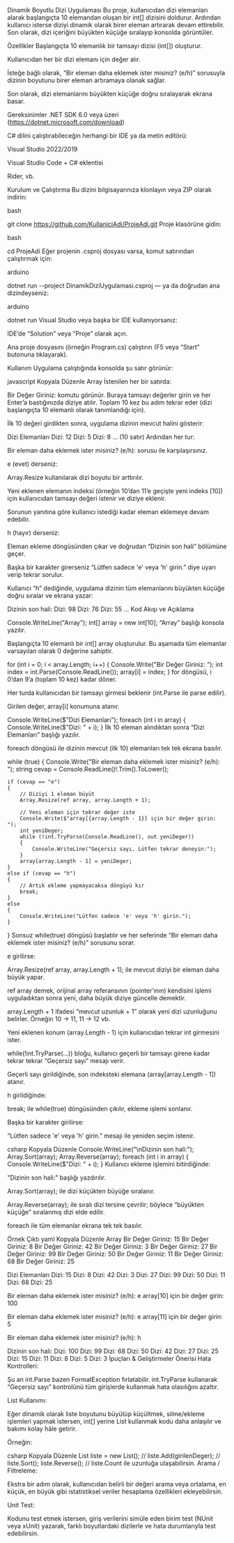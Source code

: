Dinamik Boyutlu Dizi Uygulaması
Bu proje, kullanıcıdan dizi elemanları alarak başlangıçta 10 elemandan oluşan bir int[] dizisini doldurur. Ardından kullanıcı isterse diziyi dinamik olarak birer eleman artırarak devam ettirebilir. Son olarak, dizi içeriğini büyükten küçüğe sıralayıp konsolda görüntüler.

Özellikler
Başlangıçta 10 elemanlık bir tamsayı dizisi (int[]) oluşturur.

Kullanıcıdan her bir dizi elemanı için değer alır.

İsteğe bağlı olarak, “Bir eleman daha eklemek ister misiniz? (e/h)” sorusuyla dizinin boyutunu birer eleman artıramaya olanak sağlar.

Son olarak, dizi elemanlarını büyükten küçüğe doğru sıralayarak ekrana basar.

Gereksinimler
.NET SDK 6.0 veya üzeri (https://dotnet.microsoft.com/download)

C# dilini çalıştırabileceğin herhangi bir IDE ya da metin editörü:

Visual Studio 2022/2019

Visual Studio Code + C# eklentisi

Rider, vb.

Kurulum ve Çalıştırma
Bu dizini bilgisayarınıza klonlayın veya ZIP olarak indirin:

bash

git clone https://github.com/KullaniciAdi/ProjeAdi.git
Proje klasörüne gidin:

bash

cd ProjeAdi
Eğer projenin .csproj dosyası varsa, komut satırından çalıştırmak için:

arduino

dotnet run --project DinamikDiziUygulamasi.csproj
— ya da doğrudan ana dizindeyseniz:

arduino

dotnet run
Visual Studio veya başka bir IDE kullanıyorsanız:

IDE’de “Solution” veya “Proje” olarak açın.

Ana proje dosyasını (örneğin Program.cs) çalıştırın (F5 veya “Start” butonuna tıklayarak).

Kullanım
Uygulama çalıştığında konsolda şu satır görünür:

javascript
Kopyala
Düzenle
Array
İstenilen her bir satırda:


Bir Değer Giriniz:
komutu görünür. Buraya tamsayı değerler girin ve her Enter’a bastığınızda diziye atılır. Toplam 10 kez bu adım tekrar eder (dizi başlangıçta 10 elemanlı olarak tanımlandığı için).

İlk 10 değeri girdikten sonra, uygulama dizinin mevcut halini gösterir:


Dizi Elemanları
Dizi: 12
Dizi: 5
Dizi: 8
… (10 satır)
Ardından her tur:


Bir eleman daha eklemek ister misiniz? (e/h):
sorusu ile karşılaşırsınız.

e (evet) derseniz:

Array.Resize kullanılarak dizi boyutu bir arttırılır.

Yeni eklenen elemanın indeksi (örneğin 10’dan 11’e geçişte yeni indeks [10]) için kullanıcıdan tamsayı değeri istenir ve diziye eklenir.

Sorunun yanıtına göre kullanıcı istediği kadar eleman eklemeye devam edebilir.

h (hayır) derseniz:

Eleman ekleme döngüsünden çıkar ve doğrudan “Dizinin son hali” bölümüne geçer.

Başka bir karakter girerseniz “Lütfen sadece 'e' veya 'h' girin.” diye uyarı verip tekrar sorulur.

Kullanıcı “h” dediğinde, uygulama dizinin tüm elemanlarını büyükten küçüğe doğru sıralar ve ekrana yazar:


Dizinin son hali:
Dizi: 98
Dizi: 76
Dizi: 55
… 
Kod Akışı ve Açıklama

Console.WriteLine("Array");
int[] array = new int[10];
“Array” başlığı konsola yazılır.

Başlangıçta 10 elemanlı bir int[] array oluşturulur. Bu aşamada tüm elemanlar varsayılan olarak 0 değerine sahiptir.


for (int i = 0; i < array.Length; i++)
{
    Console.Write("Bir Değer Giriniz: ");
    int index = int.Parse(Console.ReadLine());
    array[i] = index;
}
for döngüsü, i 0’dan 9’a (toplam 10 kez) kadar döner.

Her turda kullanıcıdan bir tamsayı girmesi beklenir (int.Parse ile parse edilir).

Girilen değer, array[i] konumuna atanır.


Console.WriteLine($"Dizi Elemanları");
foreach (int i in array)
{
    Console.WriteLine($"Dizi: " + i);
}
İlk 10 eleman alındıktan sonra “Dizi Elemanları” başlığı yazılır.

foreach döngüsü ile dizinin mevcut (ilk 10) elemanları tek tek ekrana basılır.


while (true)
{
    Console.Write("Bir eleman daha eklemek ister misiniz? (e/h): ");
    string cevap = Console.ReadLine()!.Trim().ToLower();

    if (cevap == "e")
    {
        // Diziyi 1 eleman büyüt
        Array.Resize(ref array, array.Length + 1);

        // Yeni eleman için tekrar değer iste
        Console.Write($"array[{array.Length - 1}] için bir değer girin: ");
        int yeniDeger;
        while (!int.TryParse(Console.ReadLine(), out yeniDeger))
        {
            Console.WriteLine("Geçersiz sayı. Lütfen tekrar deneyin:");
        }
        array[array.Length - 1] = yeniDeger;
    }
    else if (cevap == "h")
    {
        // Artık ekleme yapmayacaksa döngüyü kır
        break;
    }
    else
    {
        Console.WriteLine("Lütfen sadece 'e' veya 'h' girin.");
    }
}
Sonsuz while(true) döngüsü başlatılır ve her seferinde “Bir eleman daha eklemek ister misiniz? (e/h)” sorusunu sorar.

e girilirse:

Array.Resize(ref array, array.Length + 1); ile mevcut diziyi bir eleman daha büyük yapar.

ref array demek, orijinal array referansının (pointer’ının) kendisini işlemi uyguladıktan sonra yeni, daha büyük diziye güncelle demektir.

array.Length + 1 ifadesi “mevcut uzunluk + 1” olarak yeni dizi uzunluğunu belirler. Örneğin 10 → 11, 11 → 12 vb.

Yeni eklenen konum (array.Length - 1) için kullanıcıdan tekrar int girmesini ister.

while(!int.TryParse(...)) bloğu, kullanıcı geçerli bir tamsayı girene kadar tekrar tekrar “Geçersiz sayı” mesajı verir.

Geçerli sayı girildiğinde, son indeksteki elemana (array[array.Length - 1]) atanır.

h girildiğinde:

break; ile while(true) döngüsünden çıkılır, ekleme işlemi sonlanır.

Başka bir karakter girilirse:

“Lütfen sadece 'e' veya 'h' girin.” mesajı ile yeniden seçim istenir.

csharp
Kopyala
Düzenle
Console.WriteLine("\nDizinin son hali:");
Array.Sort(array);
Array.Reverse(array);
foreach (int i in array)
{
    Console.WriteLine($"Dizi: " + i);
}
Kullanıcı ekleme işlemini bitirdiğinde:

"Dizinin son hali:" başlığı yazdırılır.

Array.Sort(array); ile dizi küçükten büyüğe sıralanır.

Array.Reverse(array); ile sıralı dizi tersine çevrilir; böylece “büyükten küçüğe” sıralanmış dizi elde edilir.

foreach ile tüm elemanlar ekrana tek tek basılır.

Örnek Çıktı
yaml
Kopyala
Düzenle
Array
Bir Değer Giriniz: 15
Bir Değer Giriniz: 8
Bir Değer Giriniz: 42
Bir Değer Giriniz: 3
Bir Değer Giriniz: 27
Bir Değer Giriniz: 99
Bir Değer Giriniz: 50
Bir Değer Giriniz: 11
Bir Değer Giriniz: 68
Bir Değer Giriniz: 25

Dizi Elemanları
Dizi: 15
Dizi: 8
Dizi: 42
Dizi: 3
Dizi: 27
Dizi: 99
Dizi: 50
Dizi: 11
Dizi: 68
Dizi: 25

Bir eleman daha eklemek ister misiniz? (e/h): e
array[10] için bir değer girin: 100

Bir eleman daha eklemek ister misiniz? (e/h): e
array[11] için bir değer girin: 5

Bir eleman daha eklemek ister misiniz? (e/h): h

Dizinin son hali:
Dizi: 100
Dizi: 99
Dizi: 68
Dizi: 50
Dizi: 42
Dizi: 27
Dizi: 25
Dizi: 15
Dizi: 11
Dizi: 8
Dizi: 5
Dizi: 3
İpuçları & Geliştirmeler Önerisi
Hata Kontrolleri:

Şu an int.Parse bazen FormatException fırlatabilir. int.TryParse kullanarak “Geçersiz sayı” kontrolünü tüm girişlerde kullanmak hata olasılığını azaltır.

List<int> Kullanımı:

Eğer dinamik olarak liste boyutunu büyütüp küçültmek, silme/ekleme işlemleri yapmak istersen, int[] yerine List<int> kullanmak kodu daha anlaşılır ve bakımı kolay hâle getirir.

Örneğin:

csharp
Kopyala
Düzenle
List<int> liste = new List<int>();
// liste.Add(girilenDeger);
// liste.Sort(); liste.Reverse();
// liste.Count ile uzunluğa ulaşabilirsin.
Arama / Filtreleme:

Ekstra bir adım olarak, kullanıcıdan belirli bir değeri arama veya ortalama, en küçük, en büyük gibi istatistiksel veriler hesaplama özellikleri ekleyebilirsin.

Unit Test:

Kodunu test etmek istersen, giriş verilerini simüle eden birim test (NUnit veya xUnit) yazarak, farklı boyutlardaki dizilerle ve hata durumlarıyla test edebilirsin.

